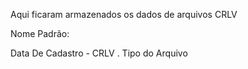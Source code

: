 Aqui ficaram armazenados os dados de arquivos CRLV

Nome Padrão:

Data De Cadastro - CRLV . Tipo do Arquivo


